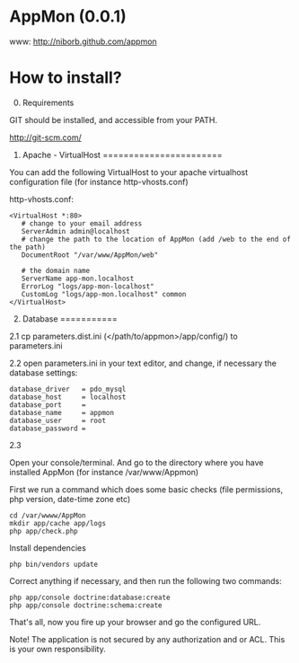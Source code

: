 AppMon (0.0.1)
==============
www: http://niborb.github.com/appmon


How to install?
===============

0. Requirements

GIT should be installed, and accessible from your PATH.

http://git-scm.com/

1. Apache - VirtualHost
=======================

You can add the following VirtualHost to your apache
virtualhost configuration file (for instance http-vhosts.conf)

http-vhosts.conf:


    <VirtualHost *:80>
       # change to your email address
       ServerAdmin admin@localhost
       # change the path to the location of AppMon (add /web to the end of the path)
       DocumentRoot "/var/www/AppMon/web"

       # the domain name
       ServerName app-mon.localhost
       ErrorLog "logs/app-mon-localhost"
       CustomLog "logs/app-mon.localhost" common
    </VirtualHost>

2. Database
===========

2.1 cp parameters.dist.ini (</path/to/appmon>/app/config/) to parameters.ini

2.2 open parameters.ini in your text editor, and change, if necessary the
 database settings:

    database_driver   = pdo_mysql
    database_host     = localhost
    database_port     =
    database_name     = appmon
    database_user     = root
    database_password =

2.3

Open your console/terminal. And go to the directory where you have installed AppMon
(for instance /var/www/Appmon)

First we run a command which does some basic checks (file permissions, php version, date-time zone etc)

    cd /var/wwww/AppMon
    mkdir app/cache app/logs
    php app/check.php
    
Install dependencies

    php bin/vendors update

Correct anything if necessary, and then run the following two commands:
    
    php app/console doctrine:database:create
    php app/console doctrine:schema:create

That's all, now you fire up your browser and go the configured URL.

Note!
The application is not secured by any authorization and or ACL. This is your own responsibility.





